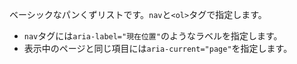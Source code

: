 ベーシックなパンくずリストです。`nav`と`<ol>`タグで指定します。

- `nav`タグには`aria-label="現在位置"`のようなラベルを指定します。
- 表示中のページと同じ項目には`aria-current="page"`を指定します。
